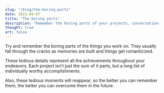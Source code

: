 ```yaml
---
slug: "/blog/the-boring-parts"
date: 2021-04-07
title: "The boring parts"
description: "Remember the boring parts of your projects, conversations, and overall experiences."
thought: true
art: false
---
```


Try and remember the boring parts of the things you work on. They usually fall through the cracks as memories are built and things get romanticized.

These tedious details represent all the achievements throughout your endeavors. Each project isn't just the sum of it parts, but a long list of individually worthy accomplishments.

Also, these tedious moments will reappear, so the better you can remember them, the better you can overcome them in the future.